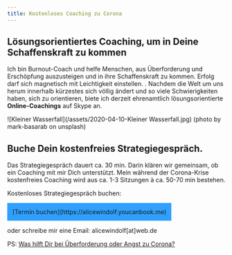 ```yaml
--- 
title: Kostenloses Coaching zu Corona
---
```


## Lösungsorientiertes Coaching, um in Deine Schaffenskraft zu kommen
Ich bin Burnout-Coach und helfe Menschen, aus Überforderung und Erschöpfung auszusteigen und in ihre Schaffenskraft zu kommen. Erfolg darf sich magnetisch mit Leichtigkeit einstellen. 
. 
Nachdem die Welt um uns herum innerhalb kürzestes sich völlig ändert und so viele Schwierigkeiten haben, sich zu orientieren, biete ich derzeit ehrenamtlich lösungsorientierte **Online-Coachings** auf Skype an. 

![Kleiner Wasserfall](/assets/2020-04-10-Kleiner Wasserfall.jpg)
(photo by mark-basarab on unsplash)

## Buche Dein kostenfreies Strategiegespräch. 
Das Strategiegespräch dauert ca. 30 min. Darin klären wir gemeinsam, ob ein Coaching mit mir Dich unterstützt. Mein während der Corona-Krise kostenfreies Coaching wird aus ca. 1-3 Sitzungen à ca. 50-70 min bestehen. 

Kostenloses Strategiegespräch buchen: 

<span style='display:inline-block;padding:12px;background:#30A0ff'>
[Termin buchen](https://alicewindolf.youcanbook.me)
</span>

oder schreibe mir eine Email: alicewindolf[at]web.de 

PS: [Was hilft Dir bei Überforderung oder Angst zu Corona?](/2020/04/10/Corona-Was-hilft-Dir-bei-%C3%9Cberforderung-oder-Angst.html)
